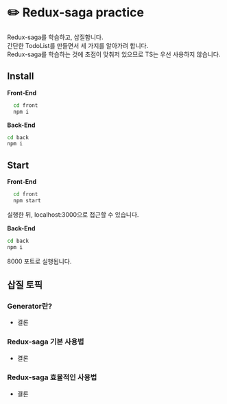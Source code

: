 # ✏️ Redux-saga practice

Redux-saga를 학습하고, 삽질합니다.  
간단한 TodoList를 만들면서 세 가지를 알아가려 합니다.  
Redux-saga를 학습하는 것에 초점이 맞춰저 있으므로 TS는 우선 사용하지 않습니다.

## Install

**Front-End**

```bash
  cd front
  npm i
```

**Back-End**

```bash
cd back
npm i
```

## Start

**Front-End**

```bash
  cd front
  npm start
```

실행한 뒤, localhost:3000으로 접근할 수 있습니다.

**Back-End**

```bash
cd back
npm i
```

8000 포트로 실행됩니다.

## 삽질 토픽

### Generator란?

- 결론

### Redux-saga 기본 사용법

- 결론

### Redux-saga 효율적인 사용법

- 결론
